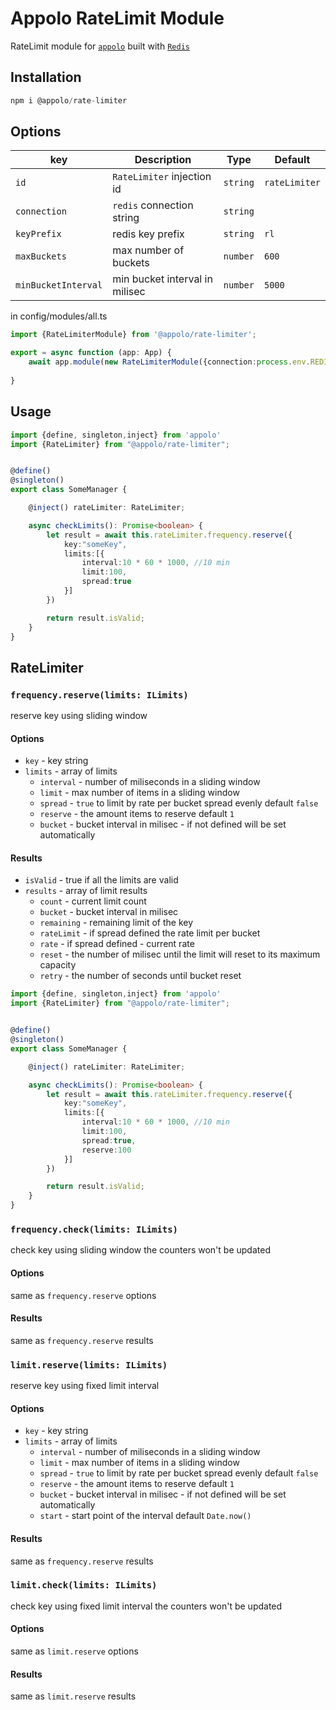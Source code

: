 # Appolo RateLimit Module

RateLimit module for [`appolo`](https://github.com/shmoop207/appolo) built with [`Redis`](https://redis.io/)

## Installation

```typescript
npm i @appolo/rate-limiter
```

## Options
| key | Description | Type | Default
| --- | --- | --- | --- |
| `id` | `RateLimiter` injection id | `string`|  `rateLimiter`|
| `connection`| `redis` connection string|  `string`|
| `keyPrefix`| redis key prefix|  `string`| `rl`
| `maxBuckets`| max number of buckets|  `number`| `600`
| `minBucketInterval`| min bucket interval in milisec|  `number`| `5000`


in config/modules/all.ts

```typescript
import {RateLimiterModule} from '@appolo/rate-limiter';

export = async function (app: App) {
    await app.module(new RateLimiterModule({connection:process.env.REDIS}));
    
}
```

## Usage
```typescript
import {define, singleton,inject} from 'appolo'
import {RateLimiter} from "@appolo/rate-limiter";


@define()
@singleton()
export class SomeManager {

    @inject() rateLimiter: RateLimiter;

    async checkLimits(): Promise<boolean> {
        let result = await this.rateLimiter.frequency.reserve({
            key:"someKey",
            limits:[{
                interval:10 * 60 * 1000, //10 min
                limit:100,
                spread:true
            }]
        })

        return result.isValid;
    }
}

```

## RateLimiter

### `frequency.reserve(limits: ILimits)`
reserve key using sliding window
#### Options
- `key` - key string
- `limits` - array of limits
    - `interval` -  number of miliseconds in a sliding window
    - `limit` -  max number of items in a sliding window
    - `spread` - `true` to limit by rate per bucket spread evenly default `false`
    - `reserve` - the amount items to reserve default `1`
    - `bucket` - bucket interval in milisec - if not defined will be set automatically

#### Results 
- `isValid` - true if all the limits are valid
- `results` - array of limit results
    - `count` -  current limit count
    - `bucket` -  bucket interval in milisec
    - `remaining` -  remaining limit of the key
    - `rateLimit` -  if spread defined the rate limit per bucket
    - `rate` - if spread defined  - current rate
    - `reset` - the number of milisec until the limit will reset to its maximum capacity
    - `retry` - the number of seconds until bucket reset

```typescript
import {define, singleton,inject} from 'appolo'
import {RateLimiter} from "@appolo/rate-limiter";


@define()
@singleton()
export class SomeManager {

    @inject() rateLimiter: RateLimiter;

    async checkLimits(): Promise<boolean> {
        let result = await this.rateLimiter.frequency.reserve({
            key:"someKey",
            limits:[{
                interval:10 * 60 * 1000, //10 min
                limit:100,
                spread:true,
                reserve:100
            }]
        })

        return result.isValid;
    }
}

```

### `frequency.check(limits: ILimits)`
check key using sliding window the counters won't be updated
#### Options
same as `frequency.reserve` options
#### Results  
same as `frequency.reserve` results
 
### `limit.reserve(limits: ILimits)`
 reserve key using fixed limit interval
#### Options
- `key` - key string
- `limits` - array of limits
    - `interval` -  number of miliseconds in a sliding window
    - `limit` -  max number of items in a sliding window
    - `spread` - `true` to limit by rate per bucket spread evenly default `false`
    - `reserve` - the amount items to reserve default `1`
    - `bucket` - bucket interval in milisec - if not defined will be set automatically
    - `start` - start point of the interval default `Date.now()`

#### Results 
same as `frequency.reserve` results

### `limit.check(limits: ILimits)`
check key using fixed limit interval the counters won't be updated
#### Options
same as `limit.reserve` options
#### Results  
same as `limit.reserve` results
